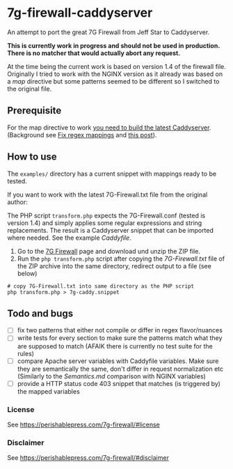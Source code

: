 # 7g-firewall-caddyserver
An attempt to port the great 7G Firewall from Jeff Star to Caddyserver.

**This is currently work in progress and should not be used in production. There is no matcher that would actually abort any request.**

At the time being the current work is based on version 1.4 of the firewall file. Originally I tried to work with the NGINX version as it already was based on a *map* directive but some patterns seemed to be different so I switched to the original file.

## Prerequisite

For the map directive to work [you need to build the latest Caddyserver](https://caddyserver.com/docs/build). (Background see [Fix regex mappings](https://github.com/caddyserver/caddy/commit/95c035060f66577f52158312c75ca379d7ddc21e) and [this post](https://caddy.community/t/map-directive-and-regular-expressions/13866)).

## How to use

The `examples/` directory has a current snippet with mappings ready to be tested.

If you want to work with the latest 7G-Firewall.txt file from the original author:

The PHP script `transform.php` expects the 7G-Firewall.conf (tested is version 1.4) and simply applies some regular expressions and string replacements. The result is a Caddyserver snippet that can be imported where needed. See the example _Caddyfile_.

1. Go to the [7G Firewall](https://perishablepress.com/7g-firewall/#download) page and download und unzip the ZIP file.
2. Run the `php transform.php` script after copying the _7G-Firewall.txt_ file of the ZIP archive into the same directory, redirect output to a file (see below)

```
# copy 7G-Firewall.txt into same directory as the PHP script
php transform.php > 7g-caddy.snippet
```

## Todo and bugs

- [ ] fix two patterns that either not compile or differ in regex flavor/nuances
- [ ] write tests for every section to make sure the patterns match what they are supposed to match (AFAIK there is currently no test suite for the rules)
- [ ] compare Apache server variables with Caddyfile variables. Make sure they are semantically the same, don't differ in request normalization etc (Similarly to the _Semantics.md_ comparison with NGINX variables)
- [ ] provide a HTTP status code 403 snippet that matches (is triggered by) the mapped variables

### License

See https://perishablepress.com/7g-firewall/#license

### Disclaimer

See https://perishablepress.com/7g-firewall/#disclaimer
